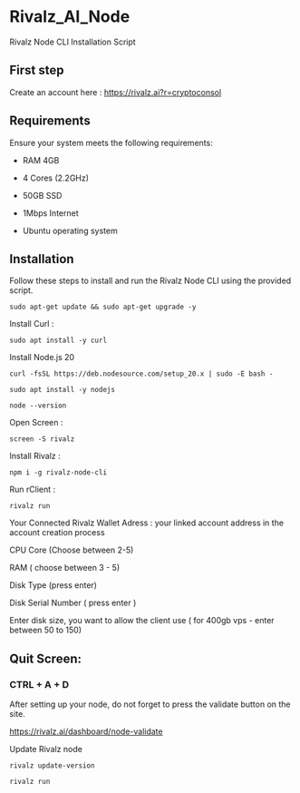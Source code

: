# Rivalz_AI_Node
Rivalz Node CLI Installation Script

## First step

Create an account here : https://rivalz.ai?r=cryptoconsol

## Requirements

Ensure your system meets the following requirements:

- RAM 4GB

- 4 Cores (2.2GHz)

- 50GB SSD

- 1Mbps Internet

- Ubuntu operating system

## Installation

Follow these steps to install and run the Rivalz Node CLI using the provided script.

```
sudo apt-get update && sudo apt-get upgrade -y
```

Install Curl : 
```
sudo apt install -y curl
```

Install Node.js 20 

```
curl -fsSL https://deb.nodesource.com/setup_20.x | sudo -E bash -
```
```
sudo apt install -y nodejs
```
```
node --version
```

Open Screen : 
```
screen -S rivalz
```

Install Rivalz : 
```
npm i -g rivalz-node-cli
```

Run rClient : 
```
rivalz run
```

Your Connected Rivalz Wallet Adress : your linked account address in the account creation process

CPU Core (Choose between 2-5)

RAM ( choose between 3 - 5)

Disk Type (press enter)

Disk Serial Number ( press enter ) 


Enter disk size, you want to allow the client use ( for 400gb vps - enter between 50 to 150)


## Quit Screen:

### CTRL + A + D


After setting up your node, do not forget to press the validate button on the site.

https://rivalz.ai/dashboard/node-validate


Update Rivalz node

```
rivalz update-version
```
```
rivalz run
```

